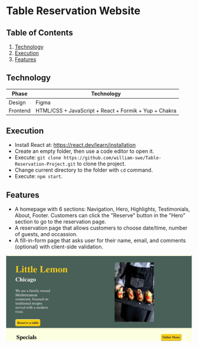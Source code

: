 # Table Reservation Website

## Table of Contents
1. [Technology](#technology)
2. [Execution](#execution)
3. [Features](#feature)

## Technology
| Phase    | Technology |
| -------- | -------    |
| Design   | Figma      |
| Frontend | HTML/CSS + JavaScript + React + Formik + Yup + Chakra     |

## Execution
- Install React at: https://react.dev/learn/installation
- Create an empty folder, then use a code editor to open it.
- Execute: ```git clone https://github.com/william-swe/Table-Reservation-Project.git``` to clone the project.
- Change current directory to the folder with ```cd``` command.
- Execute: ```npm start```.

## Features
- A homepage with 6 sections: Navigation, Hero, Highlights, Testimonials, About, Footer. Customers can click the "Reserve" button in the "Hero" section to go to the reservation page.
- A reservation page that allows customers to choose date/time, number of guests, and occassion.
- A fill-in-form page that asks user for their name, email, and comments (optional) with client-side validation.

![Alt Text](demonstration.gif)
